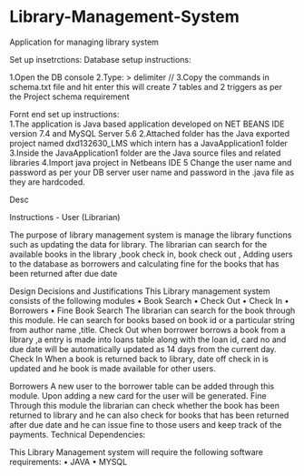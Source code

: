 # Library-Management-System
Application for managing library system 

Set up insetrctions:
Database setup instructions:

1.Open the DB console
2.Type:
	> delimiter //
3.Copy the commands in schema.txt file and hit enter this will create 7 tables and 2 triggers as per the Project schema requirement

Fornt end set up instructions:	
1.The application is Java based application developed on NET BEANS IDE version 7.4 and MySQL Server 5.6
2.Attached folder has the Java exported project named dxd132630_LMS which intern has a JavaApplication1 folder
3.Inside the JavaApplication1 folder are the Java source files and related libraries
4.Import java project in Netbeans IDE
5 Change the user name and password as per your DB server user name and password in the .java file as  they are hardcoded.

Desc

Instructions - User (Librarian)
        
The purpose of library management system is manage the library functions such as updating the data for library. The librarian can search for the available books in the library ,book check in, book check out , Adding users to the database as borrowers and calculating fine for the books   that has been returned after due date

Design Decisions and Justifications
This Library management system consists of the following modules
•	Book Search
•	Check Out
•	Check In
•	Borrowers
•	Fine
Book Search
The librarian  can search for the book through this module. He can search for books based on book id or a particular string from author name ,title.
Check Out
when borrower borrows a book from a library ,a entry is made into loans table along with the loan id, card no and due date will be automatically updated as 14 days from the current day.
Check In
When a book is returned back to library, date off check in is updated and he book is made available for other users.      



Borrowers
A new user to the borrower table can be added through this module. Upon adding a new card for the user will be generated.
Fine
Through this module the librarian can check whether the book has been returned to library and he can also check for books that has been returned after due date and he can issue fine to those users and keep track of the payments.
Technical Dependencies:

This Library Management system will require the following software requirements:
•	JAVA 
•	MYSQL 
